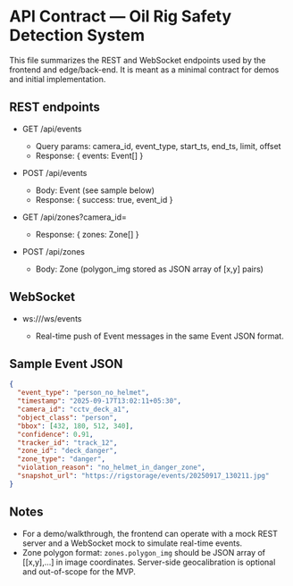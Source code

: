 # API Contract — Oil Rig Safety Detection System

This file summarizes the REST and WebSocket endpoints used by the frontend and edge/back-end. It is meant as a minimal contract for demos and initial implementation.

## REST endpoints

- GET /api/events

  - Query params: camera_id, event_type, start_ts, end_ts, limit, offset
  - Response: { events: Event[] }

- POST /api/events

  - Body: Event (see sample below)
  - Response: { success: true, event_id }

- GET /api/zones?camera_id=

  - Response: { zones: Zone[] }

- POST /api/zones
  - Body: Zone (polygon_img stored as JSON array of [x,y] pairs)

## WebSocket

- ws://<host>/ws/events
  - Real-time push of Event messages in the same Event JSON format.

## Sample Event JSON

```json
{
  "event_type": "person_no_helmet",
  "timestamp": "2025-09-17T13:02:11+05:30",
  "camera_id": "cctv_deck_a1",
  "object_class": "person",
  "bbox": [432, 180, 512, 340],
  "confidence": 0.91,
  "tracker_id": "track_12",
  "zone_id": "deck_danger",
  "zone_type": "danger",
  "violation_reason": "no_helmet_in_danger_zone",
  "snapshot_url": "https://rigstorage/events/20250917_130211.jpg"
}
```

## Notes

- For a demo/walkthrough, the frontend can operate with a mock REST server and a WebSocket mock to simulate real-time events.
- Zone polygon format: `zones.polygon_img` should be JSON array of [[x,y],...] in image coordinates. Server-side geocalibration is optional and out-of-scope for the MVP.
